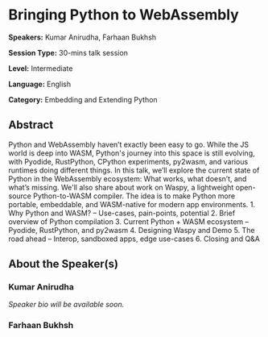 # Bringing Python to WebAssembly

**Speakers:** Kumar Anirudha, Farhaan Bukhsh

**Session Type:** 30-mins talk session

**Level:** Intermediate

**Language:** English

**Category:** Embedding and Extending Python

## Abstract

Python and WebAssembly haven’t exactly been easy to go. While the JS world is deep into WASM, Python's journey into this space is still evolving, with Pyodide, RustPython, CPython experiments, py2wasm, and various runtimes doing different things. In this talk, we’ll explore the current state of Python in the WebAssembly ecosystem: What works, what doesn’t, and what’s missing. We'll also share about work on Waspy, a lightweight open-source Python-to-WASM compiler. The idea is to make Python more portable, embeddable, and WASM-native for modern app environments. 1. Why Python and WASM? – Use-cases, pain-points, potential 2. Brief overview of Python compilation 3. Current Python + WASM ecosystem – Pyodide, RustPython, and py2wasm 4. Designing Waspy and Demo 5. The road ahead – Interop, sandboxed apps, edge use-cases 6. Closing and Q&A


## About the Speaker(s)

### Kumar Anirudha

*Speaker bio will be available soon.*

### Farhaan Bukhsh


